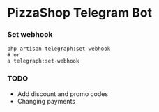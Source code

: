 # PizzaShop Telegram Bot

### Set webhook
```
php artisan telegraph:set-webhook
# or
a telegraph:set-webhook
```

### TODO
- Add discount and promo codes
- Changing payments